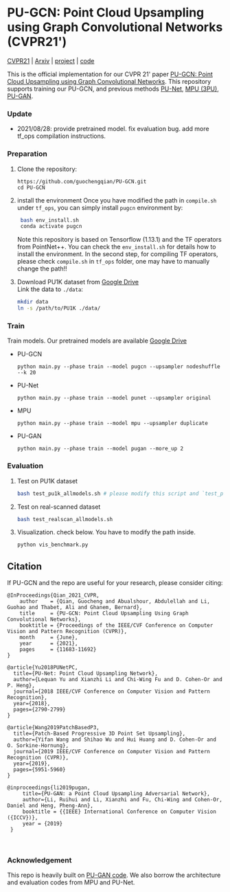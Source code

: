 # PU-GCN: Point Cloud Upsampling using Graph Convolutional Networks (CVPR21')
[CVPR21](https://openaccess.thecvf.com/content/CVPR2021/html/Qian_PU-GCN_Point_Cloud_Upsampling_Using_Graph_Convolutional_Networks_CVPR_2021_paper.html) | [Arxiv](https://arxiv.org/abs/1912.03264.pdf) | [project](https://www.deepgcns.org/app/pu-gcn) | [code](https://github.com/guochengqian/PU-GCN)

This is the official implementation for our CVPR 21' paper [PU-GCN: Point Cloud Upsampling using Graph Convolutional Networks](https://arxiv.org/abs/1912.03264.pdf). This repository supports training our PU-GCN, and previous methods [PU-Net](https://arxiv.org/abs/1801.06761), [MPU (3PU)](https://arxiv.org/abs/1811.11286), [PU-GAN](https://arxiv.org/abs/1907.10844). 



### Update
* 2021/08/28: provide pretrained model. fix evaluation bug. add more tf_ops compilation instructions.

  


### Preparation

1. Clone the repository:

   ```shell
   https://github.com/guochengqian/PU-GCN.git
   cd PU-GCN
   ```
   
2. install the environment
   Once you have modified the path in `compile.sh` under `tf_ops`, you can simply install `pugcn` environment by:  
   
   ```bash
    bash env_install.sh
    conda activate pugcn
   ```
   
   Note this repository is based on Tensorflow (1.13.1) and the TF operators from PointNet++.  You can check the `env_install.sh` for details how to install the environment.  In the second step, for compiling TF operators, please check `compile.sh` in `tf_ops` folder, one may have to manually change the path!!
   
3. Download PU1K dataset from [Google Drive](https://drive.google.com/drive/folders/1k1AR_oklkupP8Ssw6gOrIve0CmXJaSH3?usp=sharing)  
    Link the data to `./data`:

    ```bash
    mkdir data
    ln -s /path/to/PU1K ./data/
    ```

    
### Train

Train models. Our pretrained models are available [Google Drive](https://drive.google.com/file/d/1vusBIw7sd69gnyaeoWMiGaPHfkyHM5Qb/view?usp=sharing)

-  PU-GCN
    ```shell
    python main.py --phase train --model pugcn --upsampler nodeshuffle --k 20 
    ```

-  PU-Net
    ```
    python main.py --phase train --model punet --upsampler original  
    ```

-  MPU
    ```
    python main.py --phase train --model mpu --upsampler duplicate 
    ```

-  PU-GAN
    ```
    python main.py --phase train --model pugan --more_up 2 
    ```



### Evaluation

1. Test on PU1K dataset
   ```bash
   bash test_pu1k_allmodels.sh # please modify this script and `test_pu1k.sh` if needed
   ```

5. Test on real-scanned dataset

    ```bash
    bash test_realscan_allmodels.sh
    ```

6. Visualization. 
    check below. You have to modify the path inside. 
    
    ```bash
    python vis_benchmark.py
    ```
    



## Citation

If PU-GCN and the repo are useful for your research, please consider citing:

    @InProceedings{Qian_2021_CVPR,
        author    = {Qian, Guocheng and Abualshour, Abdulellah and Li, Guohao and Thabet, Ali and Ghanem, Bernard},
        title     = {PU-GCN: Point Cloud Upsampling Using Graph Convolutional Networks},
        booktitle = {Proceedings of the IEEE/CVF Conference on Computer Vision and Pattern Recognition (CVPR)},
        month     = {June},
        year      = {2021},
        pages     = {11683-11692}
    }
    
    @article{Yu2018PUNetPC,
      title={PU-Net: Point Cloud Upsampling Network},
      author={Lequan Yu and Xianzhi Li and Chi-Wing Fu and D. Cohen-Or and P. Heng},
      journal={2018 IEEE/CVF Conference on Computer Vision and Pattern Recognition},
      year={2018},
      pages={2790-2799}
    }
    
    @article{Wang2019PatchBasedP3,
      title={Patch-Based Progressive 3D Point Set Upsampling},
      author={Yifan Wang and Shihao Wu and Hui Huang and D. Cohen-Or and O. Sorkine-Hornung},
      journal={2019 IEEE/CVF Conference on Computer Vision and Pattern Recognition (CVPR)},
      year={2019},
      pages={5951-5960}
    }
    
    @inproceedings{li2019pugan,
         title={PU-GAN: a Point Cloud Upsampling Adversarial Network},
         author={Li, Ruihui and Li, Xianzhi and Fu, Chi-Wing and Cohen-Or, Daniel and Heng, Pheng-Ann},
         booktitle = {{IEEE} International Conference on Computer Vision ({ICCV})},
         year = {2019}
     }


​    
### Acknowledgement
This repo is heavily built on [PU-GAN code](https://github.com/liruihui/PU-GAN). We also borrow the architecture and evaluation codes from MPU and PU-Net. 


